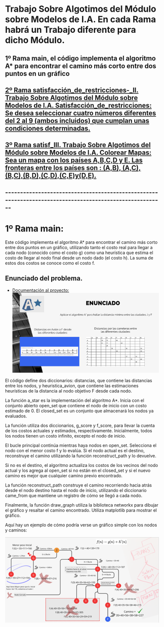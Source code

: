 # Trabajo Sobre Algotimos del Módulo sobre Modelos de I.A. En cada Rama habrá un Trabajo diferente para dicho Módulo.

## 1º Rama main, el código implementa el algoritmo A* para encontrar el camino más corto entre dos puntos en un gráfico

##  [2º Rama satisfacción_de_restricciones-_II. Trabajo Sobre Algotimos del Módulo sobre Modelos de I.A. Satisfacción_de_restricciones: Se desea seleccionar cuatro números diferentes del 2 al 9 (ambos incluidos) que cumplan unas condiciones determinadas.](https://github.com/jmatisam/algotitmos_python/tree/satisfacción_de_restricciones-_II)

## [3º Rama satisf_III. Trabajo Sobre Algotimos del Módulo sobre Modelos de I.A. Colorear Mapas: Sea un mapa con los países A,B,C,D y E. Las fronteras entre los países son : (A,B), (A,C), (B,C),(B,D),(C,D),(C,E)y(D,E).](https://github.com/jmatisam/algotitmos_python/tree/satisf_III)

## --------------------------------------------------------------------------------------------------------

# 1º Rama main:
Este código implementa el algoritmo A* para encontrar el camino más corto entre dos puntos en un gráfico, utilizando tanto el costo real para llegar a cada nodo (conocido como el costo g) como una heurística que estima el costo de llegar al nodo final desde un nodo dado (el costo h). La suma de estos dos costos se conoce como el costo f.

## Enunciado del problema.
* [Documentación al proyecto:](https://drive.google.com/file/d/1tJZh2kpwup6iN4nhEL8Y-L12d95i40Wd/view?usp=drive_link)
![Enuciado](enucniado.png)


El código define dos diccionarios: distancias, que contiene las distancias entre los nodos, y heuristica_avion, que contiene las estimaciones heurísticas de la distancia al nodo objetivo F desde cada nodo.

La función a_star es la implementación del algoritmo A*. Inicia con el conjunto abierto open_set que contiene el nodo de inicio con un costo estimado de 0. El closed_set es un conjunto que almacenará los nodos ya evaluados.

La función utiliza dos diccionarios, g_score y f_score, para llevar la cuenta de los costos actuales y estimados, respectivamente. Inicialmente, todos los nodos tienen un costo infinito, excepto el nodo de inicio.

El bucle principal continúa mientras haya nodos en open_set. Selecciona el nodo con el menor costo f y lo evalúa. Si el nodo actual es el destino, reconstruye el camino utilizando la función reconstruct_path y lo devuelve.

Si no es el destino, el algoritmo actualiza los costos de los vecinos del nodo actual y los agrega al open_set si no están en el closed_set y si el nuevo camino es mejor que cualquier camino previo encontrado.

La función reconstruct_path construye el camino recorriendo hacia atrás desde el nodo destino hasta el nodo de inicio, utilizando el diccionario came_from que mantiene un registro de cómo se llegó a cada nodo.

Finalmente, la función draw_graph utiliza la biblioteca networkx para dibujar el gráfico y resaltar el camino encontrado. Utiliza matplotlib para mostrar el gráfico.

Aquí hay un ejemplo de cómo podría verse un gráfico simple con los nodos y caminos:

![Grafico](https://github.com/jmatisam/algotitmos_python/blob/main/Esquema_camino.png)


